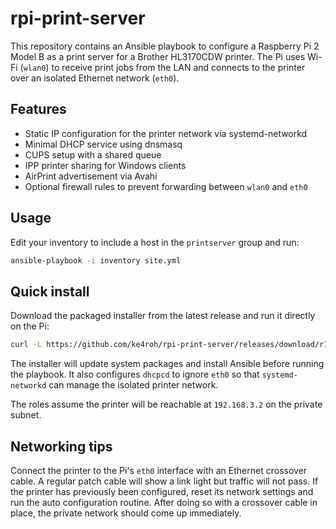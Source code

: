# rpi-print-server

This repository contains an Ansible playbook to configure a Raspberry Pi 2 Model B as a print server for a Brother HL3170CDW printer. The Pi uses Wi-Fi (`wlan0`) to receive print jobs from the LAN and connects to the printer over an isolated Ethernet network (`eth0`).

## Features

- Static IP configuration for the printer network via systemd-networkd
- Minimal DHCP service using dnsmasq
- CUPS setup with a shared queue
- IPP printer sharing for Windows clients
- AirPrint advertisement via Avahi
- Optional firewall rules to prevent forwarding between `wlan0` and `eth0`

## Usage

Edit your inventory to include a host in the `printserver` group and run:

```bash
ansible-playbook -i inventory site.yml
```

## Quick install

Download the packaged installer from the latest release and run it directly on the Pi:

```bash
curl -L https://github.com/ke4roh/rpi-print-server/releases/download/r1.1/printserver-install-1.1.run | bash
```

The installer will update system packages and install Ansible before running
the playbook. It also configures `dhcpcd` to ignore `eth0` so that
`systemd-networkd` can manage the isolated printer network.

The roles assume the printer will be reachable at `192.168.3.2` on the private subnet.

## Networking tips

Connect the printer to the Pi's `eth0` interface with an Ethernet crossover cable.
A regular patch cable will show a link light but traffic will not pass.
If the printer has previously been configured, reset its network settings and
run the auto configuration routine.  After doing so with a crossover cable in
place, the private network should come up immediately.
